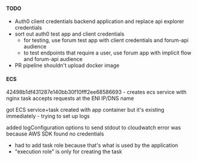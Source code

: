 #### TODO

- Auth0 client credentials backend application and replace api explorer credentials
- sort out auth0 test app and client credentials
  - for testing, use forum test app with client credentials and forum-api audience
  - to test endpoints that require a user, use forum app with implicit flow and forum-api audience
- PR pipeline shouldn't upload docker image


#### ECS
42498b1df431287e140bb30f10fff2ee68586693 - creates ecs service with nginx task
accepts requests at the ENI IP/DNS name

got ECS service+task created with app container but it's existing immediately - trying to set up logs

added logConfiguration options to send stdout to cloudwatch
error was because AWS SDK found no credentials 
  - had to add task role because that's what is used by the application
  - "execution role" is only for creating the task